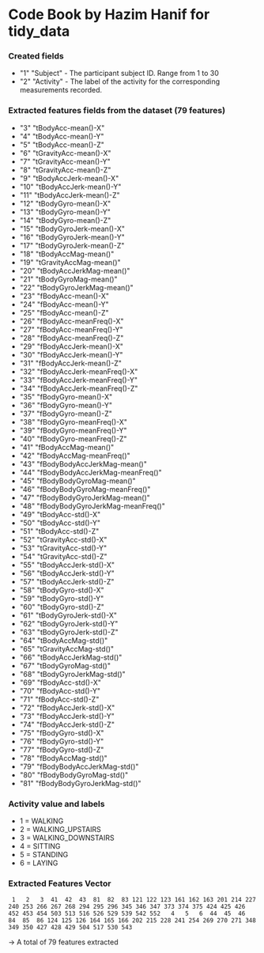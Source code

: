 # Code Book by Hazim Hanif for tidy_data

### Created fields

* "1" "Subject" - The participant subject ID. Range from 1 to 30
* "2" "Activity" - The label of the activity for the corresponding measurements recorded.

### Extracted features fields from the dataset (79 features)

* "3" "tBodyAcc-mean()-X"
* "4" "tBodyAcc-mean()-Y"
* "5" "tBodyAcc-mean()-Z"
* "6" "tGravityAcc-mean()-X"
* "7" "tGravityAcc-mean()-Y"
* "8" "tGravityAcc-mean()-Z"
* "9" "tBodyAccJerk-mean()-X"
* "10" "tBodyAccJerk-mean()-Y"
* "11" "tBodyAccJerk-mean()-Z"
* "12" "tBodyGyro-mean()-X"
* "13" "tBodyGyro-mean()-Y"
* "14" "tBodyGyro-mean()-Z"
* "15" "tBodyGyroJerk-mean()-X"
* "16" "tBodyGyroJerk-mean()-Y"
* "17" "tBodyGyroJerk-mean()-Z"
* "18" "tBodyAccMag-mean()"
* "19" "tGravityAccMag-mean()"
* "20" "tBodyAccJerkMag-mean()"
* "21" "tBodyGyroMag-mean()"
* "22" "tBodyGyroJerkMag-mean()"
* "23" "fBodyAcc-mean()-X"
* "24" "fBodyAcc-mean()-Y"
* "25" "fBodyAcc-mean()-Z"
* "26" "fBodyAcc-meanFreq()-X"
* "27" "fBodyAcc-meanFreq()-Y"
* "28" "fBodyAcc-meanFreq()-Z"
* "29" "fBodyAccJerk-mean()-X"
* "30" "fBodyAccJerk-mean()-Y"
* "31" "fBodyAccJerk-mean()-Z"
* "32" "fBodyAccJerk-meanFreq()-X"
* "33" "fBodyAccJerk-meanFreq()-Y"
* "34" "fBodyAccJerk-meanFreq()-Z"
* "35" "fBodyGyro-mean()-X"
* "36" "fBodyGyro-mean()-Y"
* "37" "fBodyGyro-mean()-Z"
* "38" "fBodyGyro-meanFreq()-X"
* "39" "fBodyGyro-meanFreq()-Y"
* "40" "fBodyGyro-meanFreq()-Z"
* "41" "fBodyAccMag-mean()"
* "42" "fBodyAccMag-meanFreq()"
* "43" "fBodyBodyAccJerkMag-mean()"
* "44" "fBodyBodyAccJerkMag-meanFreq()"
* "45" "fBodyBodyGyroMag-mean()"
* "46" "fBodyBodyGyroMag-meanFreq()"
* "47" "fBodyBodyGyroJerkMag-mean()"
* "48" "fBodyBodyGyroJerkMag-meanFreq()"
* "49" "tBodyAcc-std()-X"
* "50" "tBodyAcc-std()-Y"
* "51" "tBodyAcc-std()-Z"
* "52" "tGravityAcc-std()-X"
* "53" "tGravityAcc-std()-Y"
* "54" "tGravityAcc-std()-Z"
* "55" "tBodyAccJerk-std()-X"
* "56" "tBodyAccJerk-std()-Y"
* "57" "tBodyAccJerk-std()-Z"
* "58" "tBodyGyro-std()-X"
* "59" "tBodyGyro-std()-Y"
* "60" "tBodyGyro-std()-Z"
* "61" "tBodyGyroJerk-std()-X"
* "62" "tBodyGyroJerk-std()-Y"
* "63" "tBodyGyroJerk-std()-Z"
* "64" "tBodyAccMag-std()"
* "65" "tGravityAccMag-std()"
* "66" "tBodyAccJerkMag-std()"
* "67" "tBodyGyroMag-std()"
* "68" "tBodyGyroJerkMag-std()"
* "69" "fBodyAcc-std()-X"
* "70" "fBodyAcc-std()-Y"
* "71" "fBodyAcc-std()-Z"
* "72" "fBodyAccJerk-std()-X"
* "73" "fBodyAccJerk-std()-Y"
* "74" "fBodyAccJerk-std()-Z"
* "75" "fBodyGyro-std()-X"
* "76" "fBodyGyro-std()-Y"
* "77" "fBodyGyro-std()-Z"
* "78" "fBodyAccMag-std()"
* "79" "fBodyBodyAccJerkMag-std()"
* "80" "fBodyBodyGyroMag-std()"
* "81" "fBodyBodyGyroJerkMag-std()"

### Activity value and labels

* 1 = WALKING
* 2 = WALKING_UPSTAIRS
* 3 = WALKING_DOWNSTAIRS
* 4 = SITTING
* 5 = STANDING
* 6 = LAYING

### Extracted Features Vector

```
 1   2   3  41  42  43  81  82  83 121 122 123 161 162 163 201 214 227 240 253 266 267 268 294 295 296 345 346 347 373 374 375 424 425 426 452 453 454 503 513 516 526 529 539 542 552   4   5   6  44  45  46  84  85  86 124 125 126 164 165 166 202 215 228 241 254 269 270 271 348 349 350 427 428 429 504 517 530 543
```
-> A total of 79 features extracted

